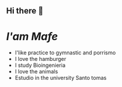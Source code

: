## Hi there 👋




_I'am Mafe_
================================

* I'like practice to gymnastic and porrismo
* I love the hamburger
* I study Bioingenieria
* I love the animals
* Estudio in the university Santo tomas
  
